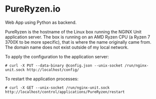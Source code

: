 # PureRyzen.io

Web App using Python as backend.

PureRyzen is the hostname of the Linux box running the NGINX Unit application server. The box is running on an AMD Ryzen CPU (a Ryzen 7 3700X to be more specific), that is where the name originally came from. The domain name does not exist outside of my local network.

To apply the configuration to the application server:
```console
# curl -X PUT --data-binary @config.json --unix-socket /run/nginx-unit.sock http://localhost/config/
```

To restart the application processes:
```console
# curl -X GET --unix-socket /run/nginx-unit.sock http://localhost/control/applications/PureRyzen/restart
```
